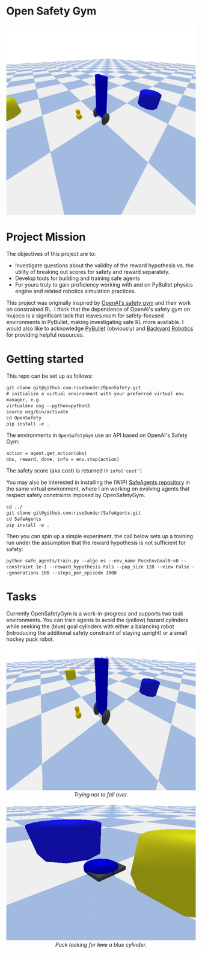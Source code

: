 # Open Safety Gym
<div align="center">
<img src="assets/balance_bot_init.png">
</div>

# Project Mission

The objectives of this project are to: 

* Investigate questions about the validity of the reward hypothesis []() vs. the utility of breaking out scores for safety and reward separately. 
* Develop tools for building and training safe agents
* For yours truly to gain proficiency working with and on PyBullet physics engine and related robotics simulation practices.

This project was originally inspired by [OpenAI's safety gym](https://openai.com/blog/safety-gym/) and their work on constrained RL. I think that the dependence of OpenAI's safety gym on mujoco is a significant lack that leaves room for safety-focused environments in PyBullet, making investigating safe RL more available. I would also like to acknowledge [PyBullet](https://pybullet.org) (obviously) and [Backyard Robotics](https://backyardrobotics.eu/2017/11/27/build-a-balancing-bot-with-openai-gym-pt-i-setting-up/) for providing helpful resources. 

# Getting started

This repo can be set up as follows:

```
git clone git@github.com:riveSunder/OpenSafety.git
# initialize a virtual environment with your preferred virtual env manager, e.g.
virtualenv osg --python=python3
source osg/bin/activate
cd OpenSafety
pip install -e .
```

The environments in `OpenSafetyGym` use an API based on OpenAI's Safety Gym:

```
action = agent.get_action(obs)
obs, reward, done, info = env.step(action)
```

The safety score (aka cost) is returned in `info['cost']` 

You may also be interested in installing the (WIP) [SafeAgents repository]() in the same virtual environment, where I am working on evolving agents that respect safety constraints imposed by OpenSafetyGym.

```
cd ../
git clone git@github.com:riveSunder/SafeAgents.git
cd SafeAgents
pip install -e .
```

Then you can spin up a simple experiment, the call below sets up a training run under the assumption that the reward hypothesis is not sufficient for safety:

```
python safe_agents/train.py --algo es --env_name PuckEnvGoal0-v0 --constraint 1e-1 --reward_hypothesis Fals --pop_size 128 --view False --generations 100 --steps_per_episode 1000
```

# Tasks

Currently OpenSafetyGym is a work-in-progress and supports two task environments. You can train agents to avoid the (yellow) hazard cylinders while seeking the (blue) goal cylinders with either a balancing robot (introducing the additional safety constraint of staying upright) or a small hockey puck robot. 

<div align="center">
<img src="assets/bb_fallover.gif">
<br>
<em> Trying not to fall over.</em>
</div>

<div align="center">
<img src="assets/puck.gif">
<br>
<em> Puck looking for <del>love</del> a blue cylinder.</em>
</div>
